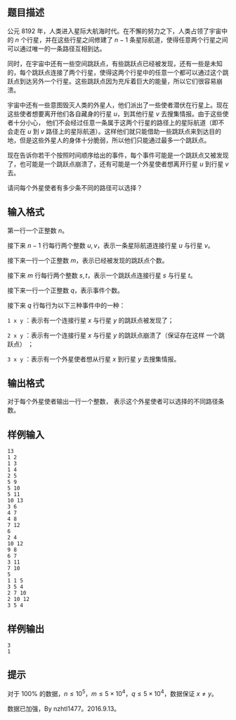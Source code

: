 ## 题目描述

公元 8192 年，人类进入星际大航海时代。在不懈的努力之下，人类占领了宇宙中的 $n$ 个行星，并在这些行星之间修建了 $n - 1$ 条星际航道，使得任意两个行星之间可以通过唯一的一条路径互相到达。

同时，在宇宙中还有一些空间跳跃点，有些跳跃点已经被发现，还有一些是未知的，每个跳跃点连接了两个行星，使得这两个行星中的任意一个都可以通过这个跳跃点到达另外一个行星。这些跳跃点因为充斥着巨大的能量，所以它们很容易崩溃。

宇宙中还有一些意图毁灭人类的外星人，他们派出了一些使者潜伏在行星上。现在这些使者想要离开他们各自藏身的行星 $u$，到其他行星 $v$ 去搜集情报。由于这些使者十分小心， 他们不会经过任意一条属于这两个行星的路径上的星际航道（即不会走在 $u$ 到 $v$ 路径上的星际航道）。这样他们就只能借助一些跳跃点来到达目的地，但是这些外星人的身体十分脆弱，所以他们只能通过最多一个跳跃点。

现在告诉你若干个按照时间顺序给出的事件，每个事件可能是一个跳跃点又被发现了，也可能是一个跳跃点崩溃了，还有可能是一个外星使者想离开行星 $u$ 到行星 $v$ 去。

请问每个外星使者有多少条不同的路径可以选择？

## 输入格式

第一行一个正整数 $n$。

接下来 $n - 1$ 行每行两个整数 $u, v$，表示一条星际航道连接行星 $u$ 与行星 $v$。

接下来一行一个正整数 $m$，表示已经被发现的跳跃点个数。

接下来 $m$ 行每行两个整数 $s, t$，表示一个跳跃点连接行星 $s$ 与行星 $t$。

接下来一行一个正整数 $q$，表示事件个数。

接下来 $q$ 行每行为以下三种事件中的一种：

`1 x y` ：表示有一个连接行星 $x$ 与行星 $y$ 的跳跃点被发现了；

`2 x y` ：表示有一个连接行星 $x$ 与行星 $y$ 的跳跃点崩溃了（保证存在这样
一个跳跃点） ；

`3 x y` ：表示有一个外星使者想从行星 $x$ 到行星 $y$ 去搜集情报。

## 输出格式

对于每个外星使者输出一行一个整数， 表示这个外星使者可以选择的不同路径条数。

## 样例输入

```plain
13
1 2
1 3
1 4
2 5
5 9
5 10
5 11
10 13
3 6
4 7
4 8
7 12
6
2 4
10 12
9 8
6 7
3 11
7 10
5
1 1 5
3 5 4
2 7 10
2 10 12
3 5 4
```

## 样例输出

```plain
3
1
```

## 提示

对于 $100\%$ 的数据，$n \le 10^5$，$m \le 5 \times 10^4$，$q \le 5 \times 10 ^ 4$，数据保证 $x \ne y$。

数据已加强，By nzhtl1477。2016.9.13。